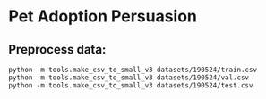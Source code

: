 # Pet Adoption Persuasion

## Preprocess data:

```shell script
python -m tools.make_csv_to_small_v3 datasets/190524/train.csv
python -m tools.make_csv_to_small_v3 datasets/190524/val.csv
python -m tools.make_csv_to_small_v3 datasets/190524/test.csv
```
